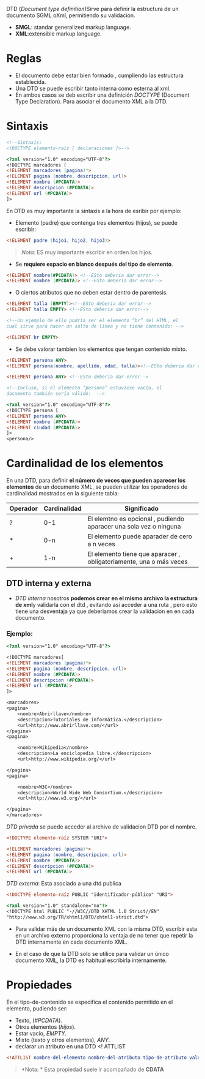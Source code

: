 DTD (*Document type definition*)Sirve para definir la estructura de un documento SGML oXml, permitiendo su validación.

- **SMGL**: standar generalized markup language.
- **XML**:extensible markup language.

# Reglas 
- El documento debe estar bien formado , cumpliendo las estructura establecida. 
- Una DTD se puede escribir tanto interna como esterna al xml.
- En ambos casos se deb escribir una definición *DOCTYPE* (Document Type Declaration). Para asociar el documento XML a la DTD.

# Sintaxis

```dtd
<!--Sintaxis:  
<!DOCTYPE elemento-raíz [ declaraciones ]>-->

<?xml version="1.0" encoding="UTF-8"?>  
<!DOCTYPE marcadores [  
<!ELEMENT marcadores (pagina)*>  
<!ELEMENT pagina (nombre, descripcion, url)>  
<!ELEMENT nombre (#PCDATA)>  
<!ELEMENT descripcion (#PCDATA)>  
<!ELEMENT url (#PCDATA)>  
]>
```

En DTD es muy importante la sintaxis a la hora de esribir por ejemplo:

- Elemento (padre) que  contenga tres elementos (hijos), se puede escribir:  
```dtd
<!ELEMENT padre (hijo1, hijo2, hijo3)>
```

> *Nota:*
> ES muy importante escribir en orden los hijos.
 
- Se **requiere espacio en blanco después del tipo de elemento**.

```dtd
<!ELEMENT nombre(#PCDATA)> <!--ESto deberia dar error-->
<!ELEMENT nombre (#PCDATA)> <!--ESto deberia dar error-->
```

- O ciertos atributos que no deben estar dentro de parentesis.

```dtd
<!ELEMENT talla (EMPTY)><!--ESto deberia dar error-->
<!ELEMENT talla EMPTY> <!--ESto deberia dar error-->

<!--Un ejemplo de ello podría ser el elemento “br” del HTML, el  
cual sirve para hacer un salto de línea y no tiene contenido: -->

<!ELEMENT br EMPTY>
```

- Se debe valorar tambien los elementos que tengan contenido mixto.

```dtd
<!ELEMENT persona ANY>
<!ELEMENT persona(nombre, apellido, edad, talla)><!--ESto deberia dar error, no se puede declarar ambas-->

<!ELEMENT persona ANY> <!--ESto deberia dar error-->

<!--Incluso, si el elemento “persona” estuviese vacío, el  
documento también sería válido:  -->

<?xml version="1.0" encoding="UTF-8"?>  
<!DOCTYPE persona [  
<!ELEMENT persona ANY>  
<!ELEMENT nombre (#PCDATA)>  
<!ELEMENT ciudad (#PCDATA)>  
]>  
<persona/>

```

# Cardinalidad de los elementos

En una DTD, para definir **el número de veces que pueden aparecer los elementos** de un documento XML, se pueden utilizar los operadores de  cardinalidad mostrados en la siguiente tabla:

|Operador|Cardinalidad|Significado|
|-|-|-|
| ? | 0-1 |El elemtno es opcional , pudiendo aparacer una sola vez o ninguna|
| * | 0-n |El elemento puede aparader de cero a n veces |
| + | 1-n |El elemento tiene que aparacer , obligatoriamente, una o más veces|


## DTD interna y externa 

- *DTD interna* nosotros **podemos crear en el mismo archivo la estructura de xml**y validarla con el dtd , evitando asi acceder a una ruta , pero esto tiene una desventaja ya que deberiamos crear la validacion en en cada documento.
### Ejemplo:

```dtd
<?xml version="1.0" encoding="UTF-8"?>

<!DOCTYPE marcadores[
<!ELEMENT marcadores (pagina)*>
<!ELEMENT pagina (nombre, descripcion, url)>
<!ELEMENT nombre (#PCDATA)>
<!ELEMENT descripcion (#PCDATA)>
<!ELEMENT url (#PCDATA)>
]>

<marcadores>
<pagina>
	<nombre>Abrirllave</nombre>
	<descripcion>Tutoriales de informática.</descripcion>
	<url>http://www.abrirllave.com/</url>
</pagina>
<pagina>

	<nombre>Wikipedia</nombre>
	<descripcion>La enciclopedia libre.</descripcion>
	<url>http://www.wikipedia.org/</url>

</pagina>
<pagina>

	<nombre>W3C</nombre>
	<descripcion>World Wide Web Consortium.</descripcion>
	<url>http://www.w3.org/</url>

</pagina>
</marcadores>
```

*DTD privada* se puede acceder al archivo de validacion DTD por el nombre.

```xml
<!DOCTYPE elemento-raíz SYSTEM "URI">
```

```dtd
<!ELEMENT marcadores (pagina)*>  
<!ELEMENT pagina (nombre, descripcion, url)>  
<!ELEMENT nombre (#PCDATA)>  
<!ELEMENT descripcion (#PCDATA)>  
<!ELEMENT url (#PCDATA)>
```

*DTD externa*: Esta asociado a una dtd publica

```xml
<!DOCTYPE elemento-raíz PUBLIC "identificador-público" "URI">
```

```dtd
<?xml version="1.0" standalone="no"?>  
<!DOCTYPE html PUBLIC "-//W3C//DTD XHTML 1.0 Strict//EN"  
"http://www.w3.org/TR/xhtml1/DTD/xhtml1-strict.dtd">
```

- Para validar más de un documento XML con la misma  DTD, escribir esta en un archivo externo proporciona la ventaja de no tener que repetir la DTD internamente en  cada documento XML.  

-  En el caso de que la DTD solo se utilice para validar un  único documento XML, la DTD es habitual escribirla  internamente.

# Propiedades
En el tipo-de-contenido se especifica el contenido permitido en el elemento, pudiendo ser:

-  Texto, (*#PCDATA*).  
-  Otros elementos (*hijos*).  
- Estar vacío, *EMPTY*.  
-  Mixto (texto y otros elementos), *ANY*.
- declarar un atributo en una DTD <! ATTLIST

```DTD
<!ATTLIST nombre-del-elemento nombre-del-atributo tipo-de-atributo valor-del-atributo>
```

>*Nota: *
>Esta propiedad suele ir acompañado de **CDATA**


